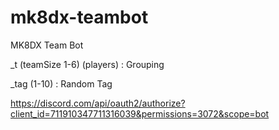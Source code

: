 # mk8dx-teambot
MK8DX Team Bot

_t (teamSize 1-6) (players) : Grouping

_tag (1-10) : Random Tag

https://discord.com/api/oauth2/authorize?client_id=711910347711316039&permissions=3072&scope=bot
